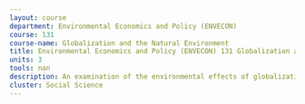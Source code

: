 ```yaml
---
layout: course 
department: Environmental Economics and Policy (ENVECON)
course: 131
course-name: Globalization and the Natural Environment
title: Environmental Economics and Policy (ENVECON) 131 Globalization and the Natural Environment
units: 3
tools: nan
description: An examination of the environmental effects of globalization. How has increased international trade, the integration of factor markets, and the adoption of international agreements affected the environment? Case studies include the environmental impact of GATT/WTO and NAFTA. Multi-disciplinary approach examines the actual laws and institutions and the economic theories of globalization, in addition to the empirical evidence of globalization's environmental effects.
cluster: Social Science
---
```

